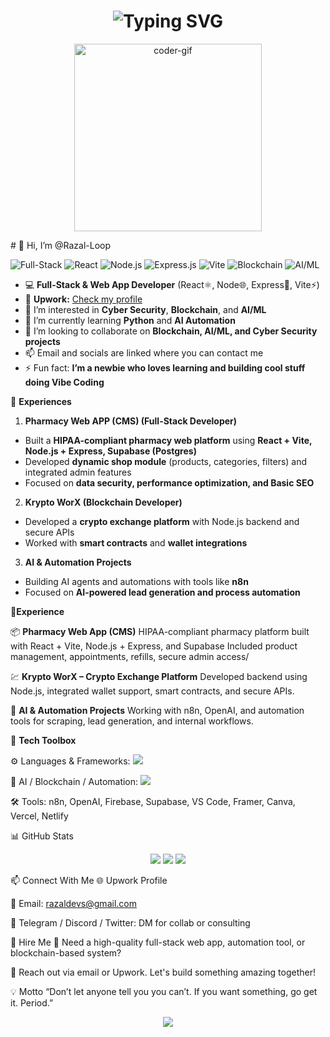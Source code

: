 <h1 align="center">
  <img src="https://readme-typing-svg.herokuapp.com?font=Fira+Code&duration=3000&pause=1000&color=00F2EA&center=true&vCenter=true&width=500&lines=👋+Hi%2C+I'm+Razal-Loop;Full-Stack+%7C+AI%2FML+%7C+Blockchain+Dev;Learning+Cybersecurity+%7C+Automation;Vibe+Coder+on+a+Journey+🚀" alt="Typing SVG" />
</h1>

<p align="center">
  <img src="https://media.giphy.com/media/qgQUggAC3Pfv687qPC/giphy.gif" width="300px" alt="coder-gif">
</p>
# 👋 Hi, I’m @Razal-Loop  

![Full-Stack](https://img.shields.io/badge/Full--Stack-Developer-blue?style=flat-square) 
![React](https://img.shields.io/badge/React-⚛️-blue?style=flat-square) 
![Node.js](https://img.shields.io/badge/Node.js-🌐-green?style=flat-square) 
![Express.js](https://img.shields.io/badge/Express-🚀-black?style=flat-square) 
![Vite](https://img.shields.io/badge/Vite-⚡-purple?style=flat-square) 
![Blockchain](https://img.shields.io/badge/Blockchain-🔗-gray?style=flat-square) 
![AI/ML](https://img.shields.io/badge/AI%2FML-🤖-yellow?style=flat-square)

- 💻 **Full-Stack & Web App Developer** (React⚛️, Node🌐, Express🚀, Vite⚡)  
- 🔗 **Upwork:** [Check my profile](https://www.upwork.com/freelancers/~01be37a636d42a689e?mp_source=share)  
- 👀 I’m interested in **Cyber Security**, **Blockchain**, and **AI/ML**  
- 🌱 I’m currently learning **Python** and **AI Automation**  
- 💞️ I’m looking to collaborate on **Blockchain, AI/ML, and Cyber Security projects**  
- 📫 Email and socials are linked where you can contact me  
- ⚡ Fun fact: **I’m a newbie who loves learning and building cool stuff doing Vibe Coding**  

💼 **Experiences**

1. **Pharmacy Web APP (CMS) (Full-Stack Developer)**  
- Built a **HIPAA-compliant pharmacy web platform** using **React + Vite, Node.js + Express, Supabase (Postgres)**  
- Developed **dynamic shop module** (products, categories, filters) and integrated admin features  
- Focused on **data security, performance optimization, and  Basic SEO**  

2. **Krypto WorX (Blockchain Developer)**  
- Developed a **crypto exchange platform** with Node.js backend and secure APIs  
- Worked with **smart contracts** and **wallet integrations**  

3. **AI & Automation Projects**  
- Building AI agents and automations with tools like **n8n**  
- Focused on **AI-powered lead generation and process automation**  
<!-- Razal-Loop GitHub Profile README -->

💼**Experience**

📦 **Pharmacy Web App (CMS)**
HIPAA-compliant pharmacy platform built with React + Vite, Node.js + Express, and Supabase
Included product management, appointments, refills, secure admin access/

💹 **Krypto WorX – Crypto Exchange Platform**
Developed backend using Node.js, integrated wallet support, smart contracts, and secure APIs.

🤖 **AI & Automation Projects**
Working with n8n, OpenAI, and automation tools for scraping, lead generation, and internal workflows.

🧰 **Tech Toolbox**

⚙️ Languages & Frameworks:
<img src="https://skillicons.dev/icons?i=js,ts,react,next,nodejs,express,vite,html,css,tailwind,bootstrap,python,java,cpp" /><br>

🧠 AI / Blockchain / Automation:
<img src="https://skillicons.dev/icons?i=web3,solidity,mongodb,postgres,docker,git,github" />

🛠 Tools:
n8n, OpenAI, Firebase, Supabase, VS Code, Framer, Canva, Vercel, Netlify

📊 GitHub Stats
<p align="center"> <img src="https://github-readme-stats.vercel.app/api?username=Razal-Loop&show_icons=true&theme=tokyonight&hide_title=true" /> <img src="https://github-readme-streak-stats.herokuapp.com?user=Razal-Loop&theme=tokyonight_duo" /> <img src="https://github-readme-stats.vercel.app/api/top-langs/?username=Razal-Loop&layout=compact&theme=tokyonight" /> </p>

📫 Connect With Me
🌐 Upwork Profile

📧 Email: razaldevs@gmail.com

💬 Telegram / Discord / Twitter: DM for collab or consulting

💸 Hire Me
🔧 Need a high-quality full-stack web app, automation tool, or blockchain-based system?

📩 Reach out via email or Upwork. Let's build something amazing together!

💡 Motto
“Don’t let anyone tell you you can’t. If you want something, go get it. Period.”

<p align="center"> <img src="https://capsule-render.vercel.app/api?type=waving&color=0:00F2EA,100:000000&height=120&section=footer&text=Thanks%20for%20visiting%20my%20profile!&fontColor=ffffff" /> </p> 
